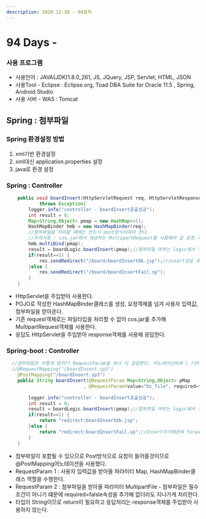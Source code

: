 ```yaml
---
description: 2020.12.30 - 94일차
---
```


# 94 Days -

### 사용 프로그램

* 사용언어 : JAVA\(JDK\)1.8.0\_261, JS, JQuery, JSP, Servlet, HTML, JSON
* 사용Tool  - Eclipse : Eclipse.org, Toad DBA Suite for Oracle 11.5 , Spring, Android Studio
* 사용 서버 - WAS : Tomcat

## Spring : 첨부파일

### Spring 환경설정 방법

1. xml기반 환경설정
2. xml대신 application.properties 설정
3. java로 환경 설정

### Spring : Controller

```java
	public void boardInsert(HttpServletRequest req, HttpServletResponse res)
			throws Exception{
		logger.info("controller - boardInsert호출성공");
		int result = 0;
		Map<String,Object> pmap = new HashMap<>();
		HashMapBinder hmb = new HashMapBinder(req);
		//첨부파일을 처리할 때에는 반드시 post방식이여야 한다.
		//주의사항 : cos.jar에서 제공하는 MultipartRequest를 사용해야 값 요청 가능
		hmb.multiBind(pmap);
		result = boardLogic.boardInsert(pmap);//첨부파일 여부는 logic에서 처리한다.
		if(result==1) {
			res.sendRedirect("/board/boardInsertOk.jsp");//insert성공 후 목록 갱신
		}else {
			res.sendRedirect("/board/boardInsertFail.sp");
		}
	}
```

* HttpServlet을 주입받아 사용한다.
* POJO로 작성한 HashMapBinder클래스를 생성, 요청객체를 넘겨 사용자 입력값, 첨부파일을 받아온다.
* 기존 request객체로는 파일타입을 처리할 수 없어 cos.jar를 추가해 MultipartRequest객체를 사용한다.
* 응답도 HttpServlet을 주입받아 response객체를 사용해 응답한다.

### Spring-boot : Controller

```java
  //첨부파일은 어떻게 받지?? RequestParam을 하나 더 설정한다. 어노테이션뒤에 ( )안에 속성을 설정할 수 있다.
  //@RequestMapping("/boardInsert.sp3")
	@PostMapping("/boardInsert.sp3")
	public String boardInsert(@RequestParam Map<String,Object> pMap
							, @RequestParam(value="bs_file", required=false) MultipartFile bs_file) {//required=false, 첨부파일은 없을 수 있다.
		
		logger.info("controller - boardInsert호출성공");
		int result = 0;
		result = boardLogic.boardInsert(pmap);//첨부파일 여부는 logic에서 처리한다.
		if(result==1) {
			return "redirect:boardInsertOk.jsp";
		}else {
			return "redirect:boardInsertFail.sp";//Insert이기때문에 forward일 필요 없다.
		}
	}
```

* 첨부파일이 포함될 수 있으므로 Post방식으로 요청이 들어올것이므로 @PostMapping어노테이션을 사용했다.
* RequestParam 1 : 사용자 입력값을 받아올 파라미터 Map, HashMapBinder클래스 역할을 수행한다.
* RequestParam 2 : 첨부파일을 받아올 파라미터 MultipartFile - 첨부파일은 필수조건이 아니기 떄문에 required=falsle속성을 추가해 없더라도 지나가게 처리한다.
* 타입이 String이므로 return이 필요하고 응답처리는 response객체를 주입받아 사용하지 않는다.

